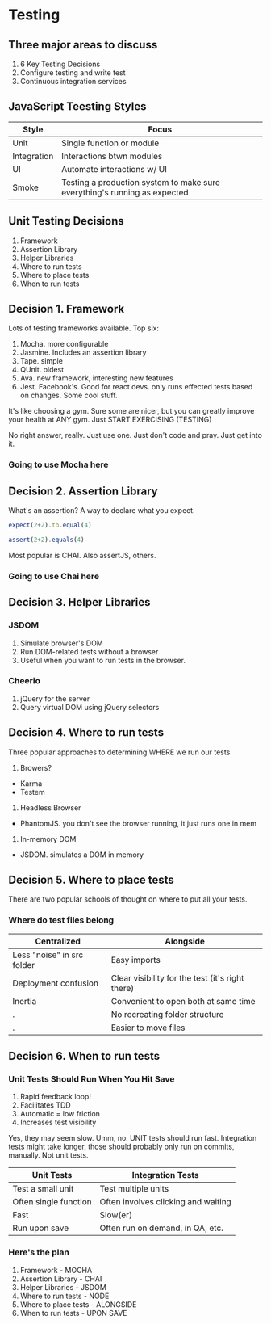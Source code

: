 # Testing 

## Three major areas to discuss

1. 6 Key Testing Decisions
1. Configure testing and write test
1. Continuous integration services

## JavaScript Teesting Styles

Style | Focus
----- | -----
Unit | Single function or module
Integration | Interactions btwn modules
UI | Automate interactions w/ UI
Smoke | Testing a production system to make sure everything's running as expected

## Unit Testing Decisions

1. Framework
1. Assertion Library
1. Helper Libraries
1. Where to run tests
1. Where to place tests
1. When to run tests

## Decision 1. Framework

Lots of testing frameworks available. Top six:

1. Mocha. more configurable
1. Jasmine. Includes an assertion library
1. Tape. simple
1. QUnit. oldest
1. Ava. new framework, interesting new features
1. Jest. Facebook's. Good for react devs. only runs effected tests based on changes. Some cool stuff.

It's like choosing a gym. Sure some are nicer, but you can greatly improve your health at ANY gym. Just START EXERCISING (TESTING)

No right answer, really. Just use one. Just don't code and pray. Just get into it.

### Going to use Mocha here

## Decision 2. Assertion Library

What's an assertion? A way to declare what you expect.

```javascript
expect(2+2).to.equal(4)

assert(2+2).equals(4)
```

Most popular is CHAI. Also assertJS, others.

### Going to use Chai here

## Decision 3. Helper Libraries

### JSDOM

1. Simulate browser's DOM
1. Run DOM-related tests without a browser
1. Useful when you want to run tests in the browser.

### Cheerio

1. jQuery for the server
1. Query virtual DOM using jQuery selectors

## Decision 4. Where to run tests

Three popular approaches to determining WHERE we run our tests

1. Browers?
- Karma
- Testem
1. Headless Browser
- PhantomJS. you don't see the browser running, it just runs one in mem
1. In-memory DOM
- JSDOM. simulates a DOM in memory

## Decision 5. Where to place tests

There are two popular schools of thought on where to put all your tests.

### Where do test files belong

Centralized | Alongside
----------- | ---------
Less "noise" in src folder | Easy imports
Deployment confusion | Clear visibility for the test (it's right there)
Inertia | Convenient to open both at same time
. | No recreating folder structure
. | Easier to move files

## Decision 6. When to run tests

### Unit Tests Should Run When You Hit Save

1. Rapid feedback loop!
1. Facilitates TDD
1. Automatic = low friction
1. Increases test visibility

Yes, they may seem slow. Umm, no. UNIT tests should run fast. Integration tests might take longer, those should probably only run on commits, manually. Not unit tests.

Unit Tests | Integration Tests
---------- | -----------------
Test a small unit | Test multiple units
Often single function | Often involves clicking and waiting
Fast | Slow(er)
Run upon save | Often run on demand, in QA, etc.

### Here's the plan

1. Framework - MOCHA
1. Assertion Library - CHAI
1. Helper Libraries - JSDOM
1. Where to run tests - NODE
1. Where to place tests - ALONGSIDE
1. When to run tests - UPON SAVE